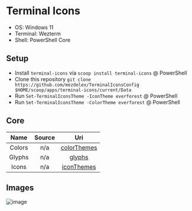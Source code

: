 # Terminal Icons

- OS: Windows 11
- Terminal: Wezterm
- Shell: PowerShell Core

## Setup

- Install `terminal-icons` via `scoop install terminal-icons` @ PowerShell
- Clone this repository `git clone https://github.com/mezdelex/TerminalIconsConfig $HOME/scoop/apps/terminal-icons/current/Data`
- Run `Set-TerminalIconsTheme -IconTheme everforest` @ PowerShell
- Run `Set-TerminalIconsTheme -ColorTheme everforest` @ PowerShell

## Core

|  Name  | Source |                                                 Uri                                                  |
| :----: | :----: | :--------------------------------------------------------------------------------------------------: |
| Colors |  n/a   | [colorThemes](https://github.com/mezdelex/TerminalIconsConfig/blob/main/colorThemes/everforest.psd1) |
| Glyphs |  n/a   |            [glyphs](https://github.com/mezdelex/TerminalIconsConfig/blob/main/glyphs.ps1)            |
| Icons  |  n/a   |  [iconThemes](https://github.com/mezdelex/TerminalIconsConfig/blob/main/iconThemes/everforest.psd1)  |

## Images

![image](https://github.com/user-attachments/assets/5310aa08-9c78-4340-afae-dcf187bfbc36)

